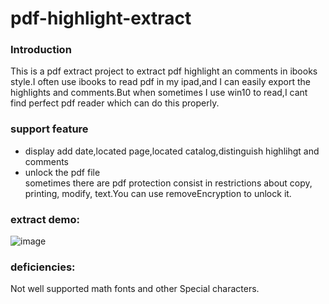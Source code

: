 # pdf-highlight-extract  
### Introduction  
This is a pdf extract project to extract pdf highlight an comments in ibooks style.I often use ibooks to read pdf in my ipad,and I can easily export the highlights and comments.But when sometimes I use win10 to read,I cant find perfect pdf reader which can do this properly.
### support feature  
+ display add date,located page,located catalog,distinguish highlihgt and comments
+ unlock the pdf file  
  sometimes there are pdf protection consist in restrictions about copy, printing, modify, text.You can use removeEncryption to unlock it.
### extract demo:  
![image](https://user-images.githubusercontent.com/38215360/128656255-f545c648-1602-4be1-84ad-5dd415c2c797.png)  
### deficiencies:
Not well supported math fonts and other Special characters.


